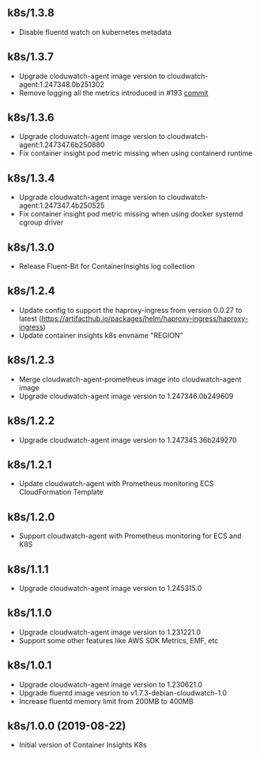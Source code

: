 ## k8s/1.3.8
- Disable fluentd watch on kubernetes metadata
## k8s/1.3.7
- Upgrade cloduwatch-agent image version to cloudwatch-agent:1.247348.0b251302
- Remove logging all the metrics introduced in #193 [commit](https://github.com/aws/amazon-cloudwatch-agent/commit/2067daa44eab56fb28223861a710bb45283c8f8e)
## k8s/1.3.6
- Upgrade cloduwatch-agent image version to cloudwatch-agent:1.247347.6b250880
- Fix container insight pod metric missing when using containerd runtime
## k8s/1.3.4
- Upgrade cloudwatch-agent image version to cloudwatch-agent:1.247347.4b250525
- Fix container insight pod metric missing when using docker systemd cgroup driver
## k8s/1.3.0
- Release Fluent-Bit for ContainerInsights log collection
## k8s/1.2.4
- Update config to support the haproxy-ingress from version 0.0.27 to latest (https://artifacthub.io/packages/helm/haproxy-ingress/haproxy-ingress)
- Update container insights k8s envname "REGION"
## k8s/1.2.3
- Merge cloudwatch-agent-prometheus image into cloudwatch-agent image 
- Upgrade cloudwatch-agent image version to 1.247346.0b249609
## k8s/1.2.2
- Upgrade cloudwatch-agent image version to 1.247345.36b249270

## k8s/1.2.1
- Update cloudwatch-agent with Prometheus monitoring ECS CloudFormation Template

## k8s/1.2.0
- Support cloudwatch-agent with Prometheus monitoring for ECS and K8S

## k8s/1.1.1
- Upgrade cloudwatch-agent image version to 1.245315.0

## k8s/1.1.0
- Upgrade cloudwatch-agent image version to 1.231221.0
- Support some other features like AWS SDK Metrics, EMF, etc

## k8s/1.0.1
- Upgrade cloudwatch-agent image version to 1.230621.0
- Upgrade fluentd image vesrion to v1.7.3-debian-cloudwatch-1.0
- Increase fluentd memory limit from 200MB to 400MB

## k8s/1.0.0 (2019-08-22)
- Initial version of Container Insights K8s
